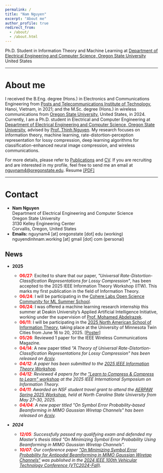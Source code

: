 ```yaml
---
permalink: /
title: "Nam Nguyen"
excerpt: "About me"
author_profile: true
redirect_from: 
  - /about/
  - /about.html
---
```


Ph.D. Student in Information Theory and Machine Learning at [Department of Electrical Engineering and Computer Science, Oregon State University](https://engineering.oregonstate.edu/EECS)\
United States

---
# About me
I received the B.Eng. degree (Hons.) in Electronics and Communications Engineering from [Posts and Telecommunications Institute of Technology](https://english.ptit.edu.vn/), Hanoi, Vietnam, in 2021; and the M.Sc. degree (Hons.) in wireless communications from [Oregon State University](https://oregonstate.edu/), United States, in 2024. Currently, I am a Ph.D. student in Electrical and Computer Engineering at [Department of Electrical Engineering and Computer Science, Oregon State University](https://engineering.oregonstate.edu/EECS), advised by [Prof. Thinh Nguyen](https://web.engr.oregonstate.edu/~thinhq). My research focuses on information theory, machine learning, rate-distortion-perception representation for lossy compression, deep learning algorithms for classification-enhanced neural image compression, and wireless communications. 

For more details, please refer to [Publications](https://namnguyenresearch.github.io/publications) and [CV](https://namnguyenresearch.github.io/cv). If you are recruiting and are interested in my profile, feel free to send me an email at [nguynam4@oregonstate.edu](). Resume [[PDF]](https://namnguyenresearch.github.io//files/Resume_Nam_Nguyen.pdf)

--- 
# Contact
* **Nam Nguyen** \
Department of Electrical Engineering and Computer Science \
Oregon State University \
3130 Kelley Engineering Center \
Corvallis, Oregon, United States  
* **Emails:** nguynam4 [at] oregonstate [dot] edu (working) \
              nguyendinhnam.working [at] gmail [dot] com (personal)

## News
* **2025**
  * <span style='color: red'>**06/27**:</span> Excited to share that our paper, <em>"Universal Rate-Distortion-Classification Representations for Lossy Compression"</em>, has been accepted to the 2025 IEEE Information Theory Workshop (ITW). This marks my first publication in the field of Information Theory.
  * <span style='color: red'>**06/24**:</span> I will be participating in the [Cohere Labs Open Science Community for ML Summer School](https://sites.google.com/cohere.com/coherelabs-community/community-programs/summer-school).
  * <span style='color: red'>**06/24**:</span> I was offered a machine learning research internship this summer at Deakin University’s Applied Artificial Intelligence Initiative, working under the supervision of [Prof. Mohamed Abdelrazek](https://experts.deakin.edu.au/35646-mohamed-abdelrazek).
  * <span style='color: red'>**06/11**:</span> I will be participating in the [2025 North American School of Information Theory](https://sites.google.com/umn.edu/nasit-2025/home), taking place at the University of Minnesota Twin Cities from June 16 to 20, 2025. [[Poster]](https://namnguyenresearch.github.io//files/NASIT2025_Universal_Rate_Distortion_Classification_Representations_for_Lossy_Compression.pdf)
  * <span style='color: red'>**05/26**:</span> Reviewed 1 paper for the IEEE Wireless Communications Magazine.
  * <span style='color: red'>**04/14**:</span> A new paper titled <em>"A Theory of Universal Rate-Distortion-Classification Representations for Lossy Compression"<em> has been released on [Arxiv](https://arxiv.org/abs/2504.09932). 
  * <span style='color: red'>**04/12**:</span> A paper has been submitted to the [2025 IEEE Information Theory Workshop](https://www.ieee-itw2025.org/).
  * <span style='color: red'>**04/12**:</span> Reviewed 4 papers for the ["Learn to Compress & Compress to Learn" workshop](https://learn-to-compress-workshop-isit.github.io/) at the 2025 IEEE International Symposium on Information Theory.
  * <span style='color: red'>**04/11**:</span> Awarded an NSF student travel grant to attend the [AERPAW Spring 2025 Workshop](https://aerpaw.org), held at North Carolina State University from May 27–30, 2025.
  * <span style='color: red'>**04/04**:</span> A new paper titled <em>"On Symbol Error Probability-based Beamforming in MIMO Gaussian Wiretap Channels"<em> has been released on [Arxiv](https://arxiv.org/abs/2504.03960). 

* **2024**  
  * <span style='color: red'>**12/05**:</span> Successfully passed my qualifying exam and defended my Master's thesis titled <em>"On Minimizing Symbol Error Probability Using Beamforming in MIMO Gaussian Wiretap Channels<em>".
  * <span style='color: red'>**10/07**:</span> Our conference paper [<em>"On Minimizing Symbol Error Probability for Antipodal Beamforming in MIMO Gaussian Wiretap Channels<em>"](https://ieeexplore-ieee-org.oregonstate.idm.oclc.org/document/10757455) was published in the [2024 IEEE 100th Vehicular Technology Conference (VTC2024-Fall)](https://events.vtsociety.org/vtc2024-fall/).
